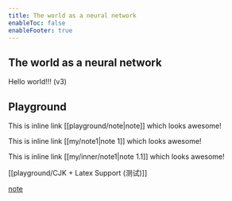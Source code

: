 ```yaml
---
title: The world as a neural network
enableToc: false
enableFooter: true
---
```


## The world as a neural network

Hello world!!! (v3)

## Playground

This is inline link [[playground/note|note]] which looks awesome!

This is inline link [[my/note1|note 1]] which looks awesome!

This is inline link [[my/inner/note1|note 1.1]] which looks awesome!

[[playground/CJK + Latex Support (测试)]]

[note](playground/note)

